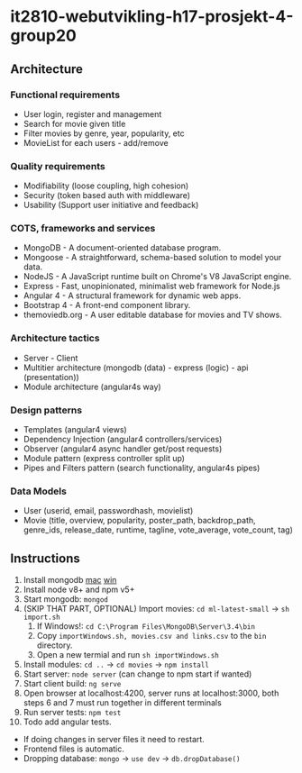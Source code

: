 # it2810-webutvikling-h17-prosjekt-4-group20

## Architecture

### Functional requirements
* User login, register and management
* Search for movie given title
* Filter movies by genre, year, popularity, etc
* MovieList for each users - add/remove

### Quality requirements
* Modifiability (loose coupling, high cohesion) 
* Security (token based auth with middleware)
* Usability (Support user initiative and feedback)

### COTS, frameworks and services
* MongoDB - A document-oriented database program.
* Mongoose - A straightforward, schema-based solution to model your data.
* NodeJS - A JavaScript runtime built on Chrome's V8 JavaScript engine.
* Express - Fast, unopinionated, minimalist web framework for Node.js
* Angular 4 - A structural framework for dynamic web apps.
* Bootstrap 4 - A front-end component library.
* themoviedb.org - A user editable database for movies and TV shows.

### Architecture tactics
* Server - Client
* Multitier architecture (mongodb (data) - express (logic) - api (presentation))
* Module architecture (angular4s way)

### Design patterns
* Templates (angular4 views)
* Dependency Injection (angular4 controllers/services)
* Observer (angular4 async handler get/post requests)
* Module pattern (express controller split up)
* Pipes and Filters pattern (search functionality, angular4s pipes)

### Data Models
* User (userid, email, passwordhash, movielist)
* Movie (title, overview, popularity, poster_path, backdrop_path, genre_ids, release_date, runtime, tagline, vote_average, vote_count, tag)

## Instructions
1. Install mongodb [mac](https://docs.mongodb.com/manual/tutorial/install-mongodb-on-os-x/) [win](https://docs.mongodb.com/manual/tutorial/install-mongodb-on-windows/)
2. Install node v8+ and npm v5+
3. Start mongodb: `mongod`
4. (SKIP THAT PART, OPTIONAL) Import movies: `cd ml-latest-small` -> `sh import.sh`
    1. If Windows!: `cd C:\Program Files\MongoDB\Server\3.4\bin`
    2. Copy `importWindows.sh, movies.csv and links.csv` to the `bin` directory.
    3. Open a new termial and run `sh importWindows.sh`
5. Install modules: `cd ..` -> `cd movies` -> `npm install`
6. Start server: `node server` (can change to npm start if wanted)
7. Start client build: `ng serve`
8. Open browser at localhost:4200, server runs at localhost:3000, both steps 6 and 7 must run together in different terminals
9. Run server tests: `npm test`
10. Todo add angular tests.

* If doing changes in server files it need to restart.
* Frontend files is automatic.
* Dropping database: `mongo` -> `use dev` -> `db.dropDatabase()`
